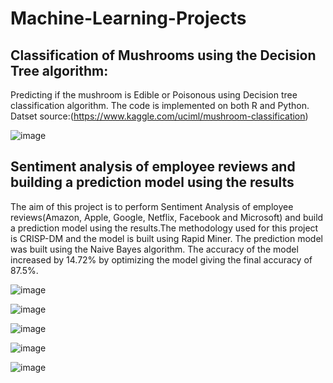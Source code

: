 # Machine-Learning-Projects

## Classification of Mushrooms using the Decision Tree algorithm:
Predicting if the mushroom is Edible or Poisonous using Decision tree classification algorithm. The code is implemented on both R and Python. 
Datset source:(https://www.kaggle.com/uciml/mushroom-classification)

![image](https://user-images.githubusercontent.com/46936497/61009970-766a8a80-a36c-11e9-8156-f66bb959bbdb.png)


## Sentiment analysis of employee reviews and building a prediction model using the results
The aim of this project is to perform Sentiment Analysis of employee reviews(Amazon, Apple, Google, Netflix, Facebook and Microsoft) and build a prediction model using the results.The methodology used for this project is CRISP-DM and the model is built using Rapid Miner. The prediction model was built using the Naive Bayes algorithm.
The accuracy of the model increased by 14.72% by optimizing the model giving the final accuracy of 87.5%.

![image](https://user-images.githubusercontent.com/46936497/61008952-f989e180-a368-11e9-99ac-96a5a24abd81.png)

![image](https://user-images.githubusercontent.com/46936497/61009007-276f2600-a369-11e9-9f3b-e391d1e8c7e3.png)

![image](https://user-images.githubusercontent.com/46936497/61009028-3c4bb980-a369-11e9-92eb-fa38ddad1428.png)

![image](https://user-images.githubusercontent.com/46936497/61009042-4bcb0280-a369-11e9-8dac-733fb2b98a7e.png)

![image](https://user-images.githubusercontent.com/46936497/61009052-52597a00-a369-11e9-8de1-e7e93de5bfe6.png)

